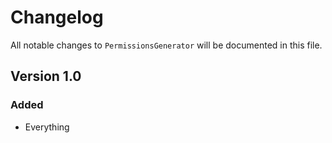 # Changelog

All notable changes to `PermissionsGenerator` will be documented in this file.

## Version 1.0

### Added
- Everything
